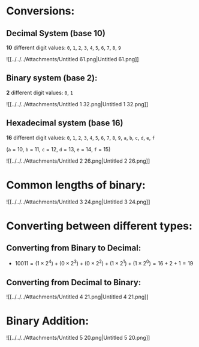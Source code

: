# Conversions:

## Decimal System (base 10)

**10** different digit values: `0`, `1`, `2`, `3`, `4`, `5`, `6`, `7`, `8`, `9`

![[../../../Attachments/Untitled 61.png|Untitled 61.png]]

## Binary system (base 2):

**2** different digit values: `0`, `1`

![[../../../Attachments/Untitled 1 32.png|Untitled 1 32.png]]

  

## Hexadecimal system (base 16)

**16** different digit values: `0`, `1`, `2`, `3`, `4`, `5`, `6`, `7`, `8`, `9`, `a`, `b`, `c`, `d`, `e`, `f`

(`a` = 10, `b` = 11, `c` = 12, `d` = 13, `e` = 14, `f` = 15)

![[../../../Attachments/Untitled 2 26.png|Untitled 2 26.png]]

  

# Common lengths of binary:

![[../../../Attachments/Untitled 3 24.png|Untitled 3 24.png]]

  

# Converting between different types:

## Converting from Binary to Decimal:

- $10011 = (1 \times 2^4 ) + (0 \times 2^3 ) + (0 \times 2^2 ) + (1 \times 2^1 ) + (1 \times 2^0 ) = 16 + 2 + 1= 19$﻿

## Converting from Decimal to Binary:

![[../../../Attachments/Untitled 4 21.png|Untitled 4 21.png]]

  

# Binary Addition:

![[../../../Attachments/Untitled 5 20.png|Untitled 5 20.png]]